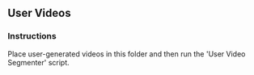 ## User Videos

### Instructions
Place user-generated videos in this folder and then run the 'User Video Segmenter' script.